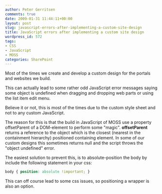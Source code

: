 ```yaml
---
author: Peter Gerritsen
comments: true
date: 2009-01-31 11:44:11+00:00
layout: post
slug: javascript-errors-after-implementing-a-custom-site-design
title: JavaScript errors after implementing a custom site design
wordpress_id: 572
tags:
- CSS
- JavaScript
- MOSS
categories: SharePoint
---
```


Most of the times we create and develop a custom design for the portals and websites we build.

This can actually lead to some rather odd JavaScript error messages saying some object is undefined when dragging and dropping web parts or using the list item edit menu.

Believe it or not, this is most of the times due to the custom style sheet and not to any custom JavaScript.

The reason for this is that the build in JavaScript of MOSS use a property offsetParent of a DOM-element to perform some "magic". **offsetParent** returns a reference to the object which is the closest (nearest in the containment hierarchy) positioned containing element. In some of our custom designs this sometimes returns null and the script throws the "object undefined" error.

The easiest solution to prevent this, is to absolute-position the body by include the following statement in your css:

```css
body { position: absolute !important; } 
```

This can off course lead to some css issues, so positioning a wrapper is also an option.

